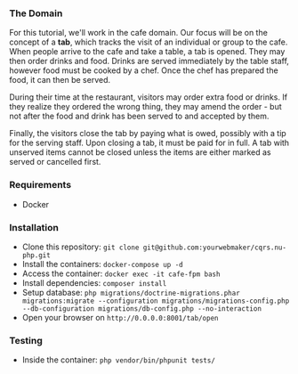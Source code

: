 ### The Domain
For this tutorial, we'll work in the cafe domain. Our focus will be on the concept of a **tab**, which tracks the visit 
of an individual or group to the cafe. When people arrive to the cafe and take a table, a tab is opened. They may then 
order drinks and food. Drinks are served immediately by the table staff, however food must be cooked by a chef. 
Once the chef has prepared the food, it can then be served.

During their time at the restaurant, visitors may order extra food or drinks. 
If they realize they ordered the wrong thing, they may amend the order - but not after the food and drink has been 
served to and accepted by them.

Finally, the visitors close the tab by paying what is owed, possibly with a tip for the serving staff. 
Upon closing a tab, it must be paid for in full. A tab with unserved items cannot be closed unless the items are either 
marked as served or cancelled first.

### Requirements
- Docker 

### Installation
- Clone this repository: `git clone git@github.com:yourwebmaker/cqrs.nu-php.git`
- Install the containers: `docker-compose up -d`
- Access the container: `docker exec -it cafe-fpm bash`
- Install dependencies: `composer install`
- Setup database: `php migrations/doctrine-migrations.phar migrations:migrate --configuration migrations/migrations-config.php --db-configuration migrations/db-config.php --no-interaction`
- Open your browser on `http://0.0.0.0:8001/tab/open`

### Testing
- Inside the container: `php vendor/bin/phpunit tests/`
